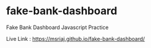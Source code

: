 # fake-bank-dashboard
Fake Bank Dashboard 
Javascript Practice 

Live Link : https://msriaj.github.io/fake-bank-dashboard/
